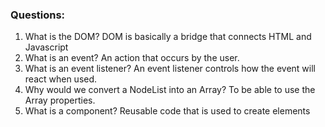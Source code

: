### Questions:
1. What is the DOM?
DOM is basically a bridge that connects HTML and Javascript
2. What is an event?
An action that occurs by the user.
3. What is an event listener?
An event listener controls how the event will react when used. 
4. Why would we convert a NodeList into an Array?
To be able to use the Array properties.
5. What is a component? 
Reusable code that is used to create elements
